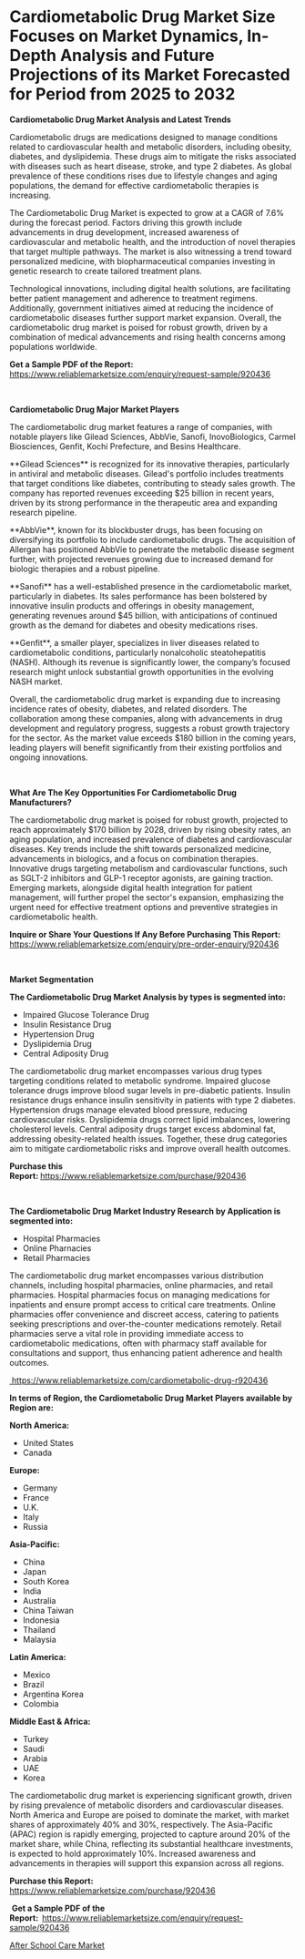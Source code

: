 <p><h1>Cardiometabolic Drug Market Size Focuses on Market Dynamics, In-Depth Analysis and Future Projections of its Market Forecasted for Period from 2025 to 2032</h1></p><p><strong>Cardiometabolic Drug Market Analysis and Latest Trends</strong></p>
<p><p>Cardiometabolic drugs are medications designed to manage conditions related to cardiovascular health and metabolic disorders, including obesity, diabetes, and dyslipidemia. These drugs aim to mitigate the risks associated with diseases such as heart disease, stroke, and type 2 diabetes. As global prevalence of these conditions rises due to lifestyle changes and aging populations, the demand for effective cardiometabolic therapies is increasing.</p><p>The Cardiometabolic Drug Market is expected to grow at a CAGR of 7.6% during the forecast period. Factors driving this growth include advancements in drug development, increased awareness of cardiovascular and metabolic health, and the introduction of novel therapies that target multiple pathways. The market is also witnessing a trend toward personalized medicine, with biopharmaceutical companies investing in genetic research to create tailored treatment plans.</p><p>Technological innovations, including digital health solutions, are facilitating better patient management and adherence to treatment regimens. Additionally, government initiatives aimed at reducing the incidence of cardiometabolic diseases further support market expansion. Overall, the cardiometabolic drug market is poised for robust growth, driven by a combination of medical advancements and rising health concerns among populations worldwide.</p></p>
<p><strong>Get a Sample PDF of the Report:&nbsp;</strong> <a href="https://www.reliablemarketsize.com/enquiry/request-sample/920436?utm_campaign=3075&utm_medium=2&utm_source=Github&utm_content=ia&utm_term=07032025&utm_id=cardiometabolic-drug">https://www.reliablemarketsize.com/enquiry/request-sample/920436</a></p>
<p>&nbsp;</p>
<p><strong>Cardiometabolic Drug Major Market Players</strong></p>
<p><p>The cardiometabolic drug market features a range of companies, with notable players like Gilead Sciences, AbbVie, Sanofi, InovoBiologics, Carmel Biosciences, Genfit, Kochi Prefecture, and Besins Healthcare. </p><p>**Gilead Sciences** is recognized for its innovative therapies, particularly in antiviral and metabolic diseases. Gilead's portfolio includes treatments that target conditions like diabetes, contributing to steady sales growth. The company has reported revenues exceeding $25 billion in recent years, driven by its strong performance in the therapeutic area and expanding research pipeline.</p><p>**AbbVie**, known for its blockbuster drugs, has been focusing on diversifying its portfolio to include cardiometabolic drugs. The acquisition of Allergan has positioned AbbVie to penetrate the metabolic disease segment further, with projected revenues growing due to increased demand for biologic therapies and a robust pipeline.</p><p>**Sanofi** has a well-established presence in the cardiometabolic market, particularly in diabetes. Its sales performance has been bolstered by innovative insulin products and offerings in obesity management, generating revenues around $45 billion, with anticipations of continued growth as the demand for diabetes and obesity medications rises.</p><p>**Genfit**, a smaller player, specializes in liver diseases related to cardiometabolic conditions, particularly nonalcoholic steatohepatitis (NASH). Although its revenue is significantly lower, the company’s focused research might unlock substantial growth opportunities in the evolving NASH market. </p><p>Overall, the cardiometabolic drug market is expanding due to increasing incidence rates of obesity, diabetes, and related disorders. The collaboration among these companies, along with advancements in drug development and regulatory progress, suggests a robust growth trajectory for the sector. As the market value exceeds $180 billion in the coming years, leading players will benefit significantly from their existing portfolios and ongoing innovations.</p></p>
<p>&nbsp;</p>
<p><strong>What Are The Key Opportunities For Cardiometabolic Drug Manufacturers?</strong></p>
<p><p>The cardiometabolic drug market is poised for robust growth, projected to reach approximately $170 billion by 2028, driven by rising obesity rates, an aging population, and increased prevalence of diabetes and cardiovascular diseases. Key trends include the shift towards personalized medicine, advancements in biologics, and a focus on combination therapies. Innovative drugs targeting metabolism and cardiovascular functions, such as SGLT-2 inhibitors and GLP-1 receptor agonists, are gaining traction. Emerging markets, alongside digital health integration for patient management, will further propel the sector's expansion, emphasizing the urgent need for effective treatment options and preventive strategies in cardiometabolic health.</p></p>
<p><strong>Inquire or Share Your Questions If Any Before Purchasing This Report:</strong> <a href="https://www.reliablemarketsize.com/enquiry/pre-order-enquiry/920436?utm_campaign=3075&utm_medium=2&utm_source=Github&utm_content=ia&utm_term=07032025&utm_id=cardiometabolic-drug">https://www.reliablemarketsize.com/enquiry/pre-order-enquiry/920436</a></p>
<p>&nbsp;</p>
<p><strong>Market Segmentation</strong></p>
<p><strong>The Cardiometabolic Drug Market Analysis by types is segmented into:</strong></p>
<p><ul><li>Impaired Glucose Tolerance Drug</li><li>Insulin Resistance Drug</li><li>Hypertension Drug</li><li>Dyslipidemia Drug</li><li>Central Adiposity Drug</li></ul></p>
<p><p>The cardiometabolic drug market encompasses various drug types targeting conditions related to metabolic syndrome. Impaired glucose tolerance drugs improve blood sugar levels in pre-diabetic patients. Insulin resistance drugs enhance insulin sensitivity in patients with type 2 diabetes. Hypertension drugs manage elevated blood pressure, reducing cardiovascular risks. Dyslipidemia drugs correct lipid imbalances, lowering cholesterol levels. Central adiposity drugs target excess abdominal fat, addressing obesity-related health issues. Together, these drug categories aim to mitigate cardiometabolic risks and improve overall health outcomes.</p></p>
<p><strong>Purchase this Report:&nbsp;</strong><a href="https://www.reliablemarketsize.com/purchase/920436?utm_campaign=3075&utm_medium=2&utm_source=Github&utm_content=ia&utm_term=07032025&utm_id=cardiometabolic-drug">https://www.reliablemarketsize.com/purchase/920436</a></p>
<p>&nbsp;</p>
<p><strong>The Cardiometabolic Drug Market Industry Research by Application is segmented into:</strong></p>
<p><ul><li>Hospital Pharmacies</li><li>Online Pharnacies</li><li>Retail Pharmacies</li></ul></p>
<p><p>The cardiometabolic drug market encompasses various distribution channels, including hospital pharmacies, online pharmacies, and retail pharmacies. Hospital pharmacies focus on managing medications for inpatients and ensure prompt access to critical care treatments. Online pharmacies offer convenience and discreet access, catering to patients seeking prescriptions and over-the-counter medications remotely. Retail pharmacies serve a vital role in providing immediate access to cardiometabolic medications, often with pharmacy staff available for consultations and support, thus enhancing patient adherence and health outcomes.</p></p>
<p><a href="https://www.reliablemarketsize.com/cardiometabolic-drug-r920436?utm_campaign=3075&utm_medium=2&utm_source=Github&utm_content=ia&utm_term=07032025&utm_id=cardiometabolic-drug">&nbsp;https://www.reliablemarketsize.com/cardiometabolic-drug-r920436</a></p>
<p><strong>In terms of Region, the Cardiometabolic Drug Market Players available by Region are:</strong></p>
<p>
    <p> <strong> North America: </strong>
        <ul>
            <li>United States</li>
            <li>Canada</li>
        </ul>
        </p> 
    <p> <strong> Europe: </strong>
        <ul>
            <li>Germany</li>
            <li>France</li>
            <li>U.K.</li>
            <li>Italy</li>
            <li>Russia</li>
        </ul>
        </p> 
    <p> <strong> Asia-Pacific: </strong>
        <ul>
            <li>China</li>
            <li>Japan</li>
            <li>South Korea</li>
            <li>India</li>
            <li>Australia</li>
            <li>China Taiwan</li>
            <li>Indonesia</li>
            <li>Thailand</li>
            <li>Malaysia</li>
        </ul>
        </p> 
    <p> <strong> Latin America: </strong>
        <ul>
            <li>Mexico</li>
            <li>Brazil</li>
            <li>Argentina Korea</li>
            <li>Colombia</li>
        </ul>
        </p> 
    <p> <strong> Middle East & Africa: </strong>
        <ul>
            <li>Turkey</li>
            <li>Saudi</li>
            <li>Arabia</li>
            <li>UAE</li>
            <li>Korea</li>
        </ul>
    </p>
    </p>
<p><p>The cardiometabolic drug market is experiencing significant growth, driven by rising prevalence of metabolic disorders and cardiovascular diseases. North America and Europe are poised to dominate the market, with market shares of approximately 40% and 30%, respectively. The Asia-Pacific (APAC) region is rapidly emerging, projected to capture around 20% of the market share, while China, reflecting its substantial healthcare investments, is expected to hold approximately 10%. Increased awareness and advancements in therapies will support this expansion across all regions.</p></p>
<p><strong>Purchase this Report: </strong><a href="https://www.reliablemarketsize.com/purchase/920436?utm_campaign=3075&utm_medium=2&utm_source=Github&utm_content=ia&utm_term=07032025&utm_id=cardiometabolic-drug">https://www.reliablemarketsize.com/purchase/920436</a></p>
<p>&nbsp;<strong>Get a Sample PDF of the Report:&nbsp;&nbsp;</strong><a href="https://www.reliablemarketsize.com/enquiry/request-sample/920436?utm_campaign=3075&utm_medium=2&utm_source=Github&utm_content=ia&utm_term=07032025&utm_id=cardiometabolic-drug">https://www.reliablemarketsize.com/enquiry/request-sample/920436</a></p>
<p><strong></strong></p>
<p><p><a href="https://github.com/mriwacraane/Market-Research-Report-List-1/blob/main/after-school-care-market.md?utm_campaign=3075&utm_medium=2&utm_source=Github&utm_content=ia&utm_term=07032025&utm_id=cardiometabolic-drug">After School Care Market</a></p></p>